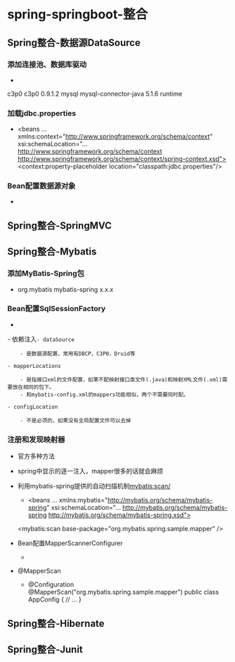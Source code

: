 # spring-springboot-整合

## Spring整合-数据源DataSource

### 添加连接池、数据库驱动

- <!--连接池坐标-->
<dependency>
    <groupId>c3p0</groupId>
    <artifactId>c3p0</artifactId>
    <version>0.9.1.2</version>
</dependency>
<!--mysql驱动坐标-->
<dependency>    
    <groupId>mysql</groupId>   
    <artifactId>mysql-connector-java</artifactId>    
    <version>5.1.6</version>    
    <scope>runtime</scope>
</dependency>

### 加载jdbc.properties

- <beans ...
       xmlns:context="http://www.springframework.org/schema/context"
       xsi:schemaLocation="...
       http://www.springframework.org/schema/context 
        http://www.springframework.org/schema/context/spring-context.xsd">
<context:property-placeholder location="classpath:jdbc.properties"/>

### Bean配置数据源对象

- <bean id="dataSource" class="com.mchange.v2.c3p0.ComboPooledDataSource">
        <property name="driverClass" value="${jdbc.driver}"/>
        <property name="jdbcUrl" value="${jdbc.url}"/>
        <property name="user" value="${jdbc.username}"/>
        <property name="password" value="${jdbc.password}"/>
</bean>

## Spring整合-SpringMVC

## Spring整合-Mybatis

### 添加MyBatis-Spring包

- <dependency>
  <groupId>org.mybatis</groupId>
  <artifactId>mybatis-spring</artifactId>
  <version>x.x.x</version>
</dependency>

### Bean配置SqlSessionFactory

- <bean id="sqlSessionFactory" class="org.mybatis.spring.SqlSessionFactoryBean">
         <property name="dataSource" ref="dataSource"/>
         <!-- 当mybatis的xml文件和mapper接口不在相同包下时，需要用mapperLocations属性指定xml文件的路径。  
                      *是个通配符，代表所有的文件，**代表所有目录下 -->  
         <property name="mapperLocations" value="classpath:mapper/**/*.xml"/>
         <!-- 加载mybatis的全局配置文件 --> 
         <property name="configLocation" value="classpath:mybatis/mybatis-config.xml" />
</bean>
- 依赖注入<property name...

	- dataSource

		- 是数据源配置，常用有DBCP，C3P0，Druid等

	- mapperLocations

		- 是指接口xml的文件配置，如果不配映射接口类文件(.java)和映射XML文件(.xml)需要放在相同的包下。
		- 和mybatis-config.xml的mappers功能相似，两个不需要同时配。

	- configLocation

		- 不是必须的，如果没有全局配置文件可以去掉

### 注册和发现映射器

- 官方多种方法

- spring中显示的逐一注入，mapper很多的话就会麻烦
- 利用mybatis-spring提供的自动扫描机制<mybatis:scan/>

	- <beans ...
  xmlns:mybatis="http://mybatis.org/schema/mybatis-spring"
  xsi:schemaLocation="...
  http://mybatis.org/schema/mybatis-spring
  http://mybatis.org/schema/mybatis-spring.xsd">
 
  <mybatis:scan base-package="org.mybatis.spring.sample.mapper" />
</beans>

- Bean配置MapperScannerConfigurer

	- <bean class="org.mybatis.spring.mapper.MapperScannerConfigurer">
  <property name="basePackage" value="org.mybatis.spring.sample.mapper" />
</bean>

- @MapperScan

	- @Configuration
@MapperScan("org.mybatis.spring.sample.mapper")
public class AppConfig {
  // ...
}

## Spring整合-Hibernate

## Spring整合-Junit

